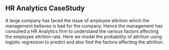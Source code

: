 ## HR Analytics CaseStudy  
A large company has faced the issue of employee attrition which the management believes is bad for the company. Hence the management has consulted a HR Analytics firm to understand the various factors affecting the employee attrition rate. Here we model the probability of attrition using logistic regression to predict and also find the factors affecting the attrition.
